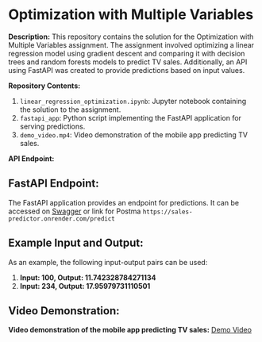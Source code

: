 # Optimization with Multiple Variables

**Description:**
This repository contains the solution for the Optimization with Multiple Variables assignment. The assignment involved optimizing a linear regression model using gradient descent and comparing it with decision trees and random forests models to predict TV sales. Additionally, an API using FastAPI was created to provide predictions based on input values.

**Repository Contents:**
1. `linear_regression_optimization.ipynb`: Jupyter notebook containing the solution to the assignment.
2. `fastapi_app`: Python script implementing the FastAPI application for serving predictions.
3. `demo_video.mp4`: Video demonstration of the mobile app predicting TV sales.


**API Endpoint:**
## FastAPI Endpoint:
The FastAPI application provides an endpoint for predictions. It can be accessed on [Swagger](https://sales-predictor.onrender.com/docs#/) or link for Postma ```https://sales-predictor.onrender.com/predict```

## Example Input and Output:
As an example, the following input-output pairs can be used:

1. **Input: 100, Output: 11.742328784271134**
2. **Input: 234, Output: 17.95979731110501**

## Video Demonstration:
**Video demonstration of the mobile app predicting TV sales:** [Demo Video](https://drive.google.com/file/d/11BCgXwkrVYn05zc_c6iDKGeK3FwztYKo/view?usp=sharing)
